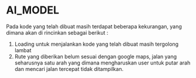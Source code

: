 # AI_MODEL
Pada kode yang telah dibuat masih terdapat beberapa kekurangan, yang dimana akan di rincinkan sebagai berikut :
1. Loading untuk menjalankan kode yang telah dibuat masih tergolong lambat
2. Rute yang diberikan belum sesuai dengan google maps, jalan yang seharusnya satu arah yang dimana mengharuskan user untuk putar arah dan mencari jalan tercepat tidak ditampilkan.
